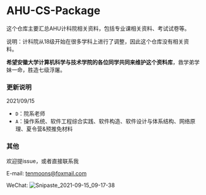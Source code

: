 # AHU-CS-Package
这个仓库主要汇总AHU计科院相关资料，包括专业课相关资料、考试试卷等。

说明：计科院从18级开始在很多学科上进行了调整，因此这个仓库没有相关资料。

**希望安徽大学计算机科学与技术学院的各位同学共同来维护这个资料库**，救学弟学妹一命，胜造七级浮屠。



### 更新说明

2021/09/15 

- `D`：院系老师
- `A`：操作系统、软件工程综合实践、软件构造、软件设计与体系结构、网络原理、夏令营&预推免材料



### 其他

欢迎提issue，或者直接联系我

E-mail: tenmoons@foxmail.com

WeChat:  ![Snipaste_2021-09-15_09-17-38](E:\AHU-CS-Repository\other\Snipaste_2021-09-15_09-17-38.png)

